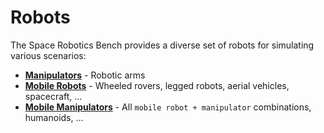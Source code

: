 # Robots

The Space Robotics Bench provides a diverse set of robots for simulating various scenarios:

- [**Manipulators**](manipulators.md) - Robotic arms
- [**Mobile Robots**](mobile_robots.md) - Wheeled rovers, legged robots, aerial vehicles, spacecraft, ...
- [**Mobile Manipulators**](mobile_manipulators.md) - All `mobile robot + manipulator` combinations, humanoids, ...
